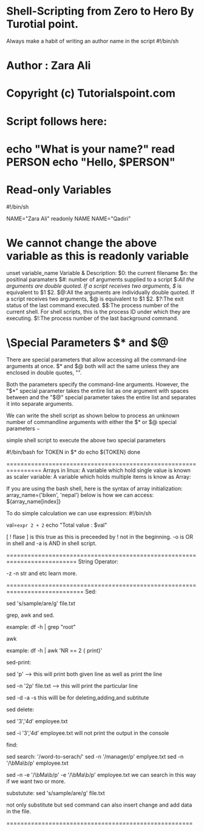 # Shell-Scripting from Zero to Hero By Turotial point.

Always make a habit of writing an author name in the script
#!/bin/sh

# Author : Zara Ali
# Copyright (c) Tutorialspoint.com
# Script follows here:

echo "What is your name?"
read PERSON
echo "Hello, $PERSON"  
============================

# Read-only Variables

#!/bin/sh

NAME="Zara Ali"
readonly NAME
NAME="Qadiri"
# We cannot change the above variable as this is readonly variable
unset variable_name
Variable & Description: 
$0: the current filename
$n: the positinal paramaters
$#: number of arguments supplied to a script
$*:All the arguments are double quoted. If a script receives two arguments, $* is equivalent to $1 $2.
$@:All the arguments are individually double quoted. If a script receives two arguments, $@ is equivalent to $1 $2.
$?:The exit status of the last command executed.
$$:The process number of the current shell. For shell scripts, this is the process ID under which they are executing.
$!:The process number of the last background command.

# \Special Parameters $* and $@
There are special parameters that allow accessing all the command-line arguments at once. $* and $@ both will act the same unless they are enclosed in double quotes, "".

Both the parameters specify the command-line arguments. However, the "$*" special parameter takes the entire list as one argument with spaces between and the "$@" special parameter takes the entire list and separates it into separate arguments.

We can write the shell script as shown below to process an unknown number of commandline arguments with either the $* or $@ special parameters −


simple shell script to execute the above two special parameters

#!/bin/bash
	for TOKEN in $*
	do
		echo ${TOKEN}
	done
	
================================================================
Arrays in linux:
A variable which hold single value is known as scaler variable: 
A variable which holds multiple items is know as Array:

If you are using the bash shell, here is the syntax of array initialization:
array_name=('biken', 'nepal')
below is how we can access:
${array_name[index]}

To do simple calculation we can use expression:
#!/bin/sh

val=`expr 2 + 2`
echo "Total value : $val"

[ ! flase ] is this true as this is preceeded by ! not in the beginning.
-o is OR in shell and -a is AND in shell script.

==========================================================================
String Operator:

-z -n str and etc learn more.

============================================================================
Sed:

sed 's/sample/are/g'  file.txt

grep, awk and sed.

example: df -h | grep "root"

awk

example: df -h | awk 'NR == 2 { print}'

sed-print:

sed 'p' --> this will print both given line as well as print the line

sed -n '2p' file.txt --> this will print the particular line

sed -d -a -s this willl be for deleting,adding,and subtitute

sed delete:

sed '3','4d' employee.txt

sed -i '3','4d' employee.txt will not print the output in the console

find:

sed search:
'/word-to-serach/'
sed -n '/manager/p' emplyee.txt
sed -n '/\bMa\b/p' employee.txt

sed -n -e '/\bMa\b/p' -e '/\bMa\b/p' employee.txt  we can search in this way if we want two or more.

substutute:
sed 's/sample/are/g'  file.txt

not only substitute but sed command can also insert change and add data in the file.

=====================================================













		




